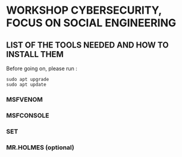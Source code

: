 # WORKSHOP CYBERSECURITY, FOCUS ON SOCIAL ENGINEERING

## LIST OF THE TOOLS NEEDED AND HOW TO INSTALL THEM

Before going on, please run :

    sudo apt upgrade
    sudo apt update

### MSFVENOM

### MSFCONSOLE

### SET

### MR.HOLMES (optional)
